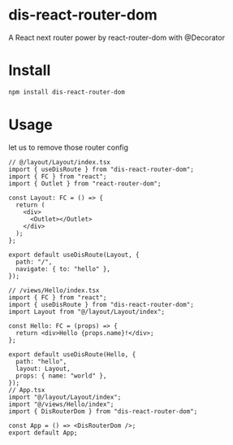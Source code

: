 # dis-react-router-dom

A React next router power by react-router-dom with @Decorator

# Install

```sh
npm install dis-react-router-dom
```

# Usage

let us to remove those router config

```tsx
// @/layout/Layout/index.tsx
import { useDisRoute } from "dis-react-router-dom";
import { FC } from "react";
import { Outlet } from "react-router-dom";

const Layout: FC = () => {
  return (
    <div>
      <Outlet></Outlet>
    </div>
  );
};

export default useDisRoute(Layout, {
  path: "/",
  navigate: { to: "hello" },
});

// /views/Hello/index.tsx
import { FC } from "react";
import { useDisRoute } from "dis-react-router-dom";
import Layout from "@/layout/Layout/index";

const Hello: FC = (props) => {
  return <div>Hello {props.name}!</div>;
};

export default useDisRoute(Hello, {
  path: "hello",
  layout: Layout,
  props: { name: "world" },
});
// App.tsx
import "@/layout/Layout/index";
import "@/views/Hello/index";
import { DisRouterDom } from "dis-react-router-dom";

const App = () => <DisRouterDom />;
export default App;
```
